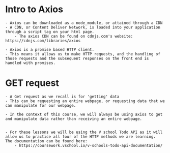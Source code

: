 # Intro to Axios

    - Axios can be downloaded as a node_module, or attained through a CDN
    - A CDN, or Content Deliver Network, is loaded into your application through a script tag on your html page.
        - The axios CDN can be found on cdnjs.com's website: https://cdnjs.com/libraries/axios

    - Axios is a promise based HTTP client.
    - This means it allows us to make HTTP requests, and the handling of those requests and the subsequent responses on the front end is handled with promises.

# GET request
    - A Get request as we recall is for 'getting' data
    - This can be requesting an entire webpage, or requesting data that we can manipulate for our webpage.
    
    - In the context of this course, we will always be using axios to get and manipulate data rather than receiving an entire webpage.
    
    
    - For these lessons we will be using the V school Todo API as it will allow us to practice all four of the HTTP methods we are learning.  The documentation can be found here:
        - https://coursework.vschool.io/v-schools-todo-api-documentation/